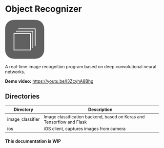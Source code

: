 # Object Recognizer

![Icon](docs/images/icon_128.png)

A real-time image recognition program based on deep convolutional neural networks.

**Demo video:** https://youtu.be/l3ZcyhA8Bhg

## Directories

| Directory        | Description                                                           |
|------------------|-----------------------------------------------------------------------|
| image_classifier | Image classification backend, based on Keras and Tensorflow and Flask |
| ios              | iOS client, captures images from camera                               |

#### This documentation is WIP
